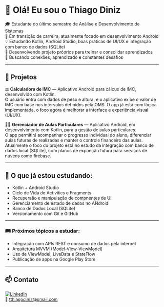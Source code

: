 # 👋 Olá! Eu sou o Thiago Diniz
🎓 Estudante do último semestre de Análise e Desenvolvimento de Sistemas  
📱 Em transição de carreira, atualmente focado em desenvolvimento Android  
💡 Estudando Kotlin, Android Studio, boas práticas de UI/UX e integração com banco de dados (SQLite)  
🚧 Desenvolvendo projeto próprios para treinar e consolidar aprendizados  
🔗 Buscando conexões, aprendizado e constantes desafios

---

## 🚀 Projetos
⚖️ **Calculadora de IMC** — Aplicativo Android para cálcuo de IMC, desenvolvido com Kotlin.   
    O usuário entra com dados de peso e altura, e o aplicativo exibe o valor de IMC com base nos intervalos definidos pela OMS. O app já está com lógica implementada, o foco      agora é melhorar a interface e experiência visual (UI/UX).  



🧑‍🏫 **Gerenciador de Aulas Particulares** — Aplicativo Android, em desenvolvimento com  Kotlin, para a gestão de aulas particulares.  
    O app permitirá acompanhar o progresso individual do aluno, diferenciar aulas futuras de realizadas e manter o controle financeiro das aulas. Atualmente o foco do projeto     está no estudo da integração com banco de dados local (SQLite), com planos de expanção futura para serviços de nuvens como firebase.

---

## 🌱 O que já estou estudando:

- Kotlin + Android Studio
- Ciclo de Vida de Activities e Fragments
- Recuperaão e manipulação de compnentes de UI
- Gerenciamento de estado de dados no ANdroid
- Banco de Dados Local (SQLite)
- Versionamento com Git e GitHub

---

### 🛤️ Próximos tópicos a estudar:
- Integração com APIs REST e consumo de dados pela internet
- Arquitetura MVVM (Model-View-ViewModel)
- Uso de ViewModel, LiveData e StateFlow
- Publicação de apps na Google Play Store

---
## 📫 Contato

[![LinkedIn](https://img.shields.io/badge/LinkedIn-blue?style=flat&logo=linkedin)](https://www.linkedin.com/in/thiagodiniz3010)  
📧 tthiagodiniz@gmail.com  

